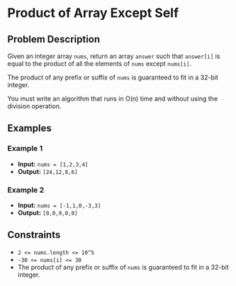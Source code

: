 # Product of Array Except Self

## Problem Description

Given an integer array `nums`, return an array `answer` such that `answer[i]` is equal to the product of all the elements of `nums` except `nums[i]`.

The product of any prefix or suffix of `nums` is guaranteed to fit in a 32-bit integer.

You must write an algorithm that runs in O(n) time and without using the division operation.

## Examples

### Example 1
- **Input:** `nums = [1,2,3,4]`
- **Output:** `[24,12,8,6]`

### Example 2
- **Input:** `nums = [-1,1,0,-3,3]`
- **Output:** `[0,0,9,0,0]`

## Constraints
- `2 <= nums.length <= 10^5`
- `-30 <= nums[i] <= 30`
- The product of any prefix or suffix of `nums` is guaranteed to fit in a 32-bit integer.
